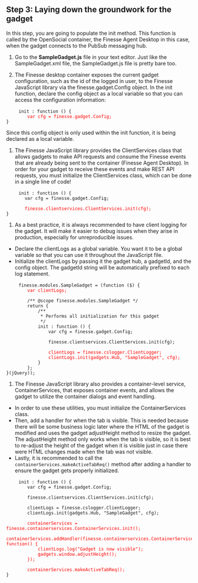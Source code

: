 ## Step 3: Laying down the groundwork for the gadget

In this step, you are going to populate the init method. This function is called by the OpenSocial container, the Finesse Agent Desktop in this case, when the gadget connects to the PubSub messaging hub.

1. Go to the **SampleGadget.js** file in your text editor.
Just like the SampleGadget.xml file, the SampleGadget.js file is pretty bare too. 

1. The Finesse desktop container exposes the current gadget configuration, such as the id of the logged in user, to the Finesse JavaScript library via the finesse.gadget.Config object. In the init function, declare the config object as a local variable so that you can access the configuration information:

 <pre>
    <code>init : function () {
		<span style="color:red">var cfg = finesse.gadget.Config;</span>
}</code>
</pre>

 Since this config object is only used within the init function, it is being declared as a local variable.

1. The Finesse JavaScript library provides the ClientServices class that allows gadgets to make API requests and consume the Finesse events that are already being sent to the container (Finesse Agent Desktop). In order for your gadget to receive these events and make REST API requests, you must initialize the ClientServices class, which can be done in a single line of code!

 <pre>
    <code>init : function () {
	   var cfg = finesse.gadget.Config;

	   <span style="color:red">finesse.clientservices.ClientServices.init(cfg);</span>
}</code>
</pre>

1. As a best practice, it is always recommended to have client logging for the gadget. It will make it easier to debug issues when they arise in production, especially for unreproducible issues.
 * Declare the clientLogs as a global variable. You want it to be a global variable so that you can use it throughout the JavaScript file.
 * Initialize the clientLogs by passing it the gadget hub, a gadgetId, and the config object. The gadgetId string will be automatically prefixed to each log statement.
 
 <pre>
    <code>finesse.modules.SampleGadget = (function ($) {
	    <span style="color:red">var clientLogs;</span>

	    /** @scope finesse.modules.SampleGadget */
	    return {
	        /**
	         * Performs all initialization for this gadget
	         */
	        init : function () {
				var cfg = finesse.gadget.Config;
				
				finesse.clientservices.ClientServices.init(cfg);

				<span style="color:red">clientLogs = finesse.cslogger.ClientLogger;
            	clientLogs.init(gadgets.Hub, "SampleGadget", cfg);</span>
			}
	    };
}(jQuery));</code>
</pre>

1. The Finesse JavaScript library also provides a container-level service, ContainerServices, that exposes container events, and allows the gadget to utilize the container dialogs and event handling.
 * In order to use these utilities, you must initialize the ContainerServices class.
 * Then, add a handler for when the tab is visible. This is needed because there will be some business logic later where the HTML of the gadget is modified and uses the gadget adjustHeight method to resize the gadget. The adjustHeight method only works when the tab is visible, so it is best to re-adjust the height of the gadget when it is visible just in case there were HTML changes made when the tab was not visible.
 * Lastly, it is recommended to call the `containerServices.makeActiveTabReq()` method after adding a handler to ensure the gadget gets properly initialized.

 <pre>
    <code>init : function () {
    	var cfg = finesse.gadget.Config;
    
    	finesse.clientservices.ClientServices.init(cfg);
    
    	clientLogs = finesse.cslogger.ClientLogger;
    	clientLogs.init(gadgets.Hub, "SampleGadget", cfg);
    
    	<span style="color:red">containerServices = finesse.containerservices.ContainerServices.init();
    	containerServices.addHandler(finesse.containerservices.ContainerServices.Topics.ACTIVE_TAB, function() {
            clientLogs.log("Gadget is now visible");
            gadgets.window.adjustHeight();
        });
    
        containerServices.makeActiveTabReq();</span>
}</code>
</pre>